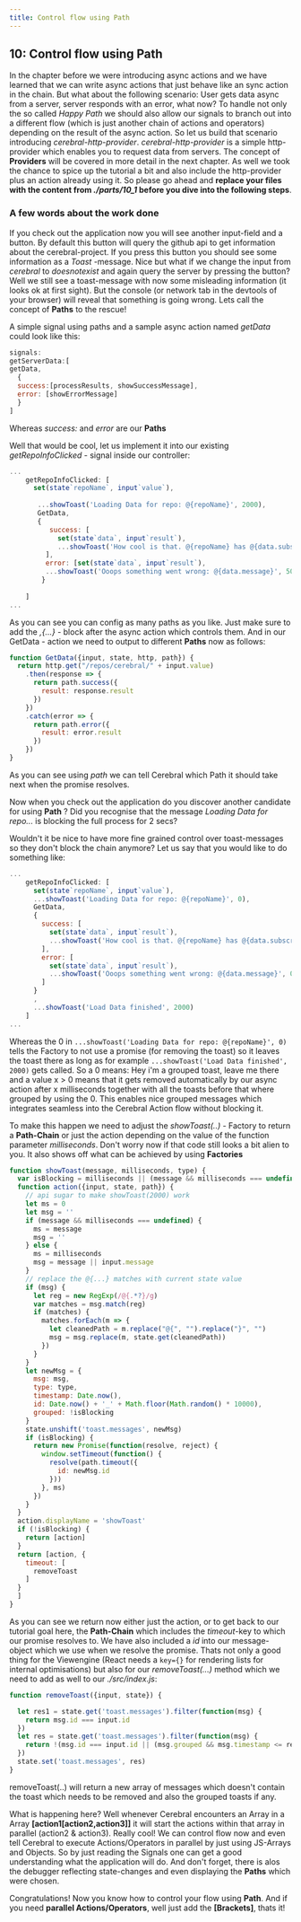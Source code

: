 ```yaml
---
title: Control flow using Path
---
```


## 10: Control flow using Path

In the chapter before we were introducing async actions and we have learned that we can write async actions that just behave like an sync action in the chain.
But what about the following scenario: User gets data async from a server, server responds with an error, what now? To handle not only the so called *Happy Path* we should also allow our signals to branch out into a different flow (which is just another chain of actions and operators) depending on the result of the async action.
So let us build that scenario introducing *cerebral-http-provider*. *cerebral-http-provider* is a simple http-provider which enables you to request data from servers.  The concept of **Providers** will be covered in more detail in the next chapter. As well we took the chance to spice up the tutorial a bit and also include the http-provider plus an action already using it. 
So please go ahead and **replace your files with the content from *./parts/10_1* before you dive into the following steps**.

### A few words about the work done

If you check out the application now you will see another input-field and a button.
By default this button will query the github api to get information about the cerebral-project.
If you press this button you should see some information as a *Toast* -message.
Nice but what if we change the input from *cerebral* to *doesnotexist* and again query the server by pressing the button? Well we still see a toast-message with now some misleading information (it looks ok at first sight). But the console (or network tab in the devtools of your browser) will reveal that something is going wrong.
Lets call the concept of **Paths** to the rescue!


A simple signal using paths and a sample async action named *getData* could look like this:
```js
signals:
getServerData:[
getData, 
  {
  success:[processResults, showSuccessMessage], 
  error: [showErrorMessage]
  }
]
```

Whereas *success:* and *error* are our **Paths**

Well that would be cool, let us implement it into our existing *getRepoInfoClicked* - signal inside our controller:

```js
...
    getRepoInfoClicked: [
      set(state`repoName`, input`value`),
    
       ...showToast('Loading Data for repo: @{repoName}', 2000),
       GetData,
       {
          success: [
            set(state`data`, input`result`),
            ...showToast('How cool is that. @{repoName} has @{data.subscribers_count} subscribers and @{data.stargazers_count} stars!', 5000,  "success")
         ],
         error: [set(state`data`, input`result`), 
         ...showToast('Ooops something went wrong: @{data.message}', 5000, "error")]
        }
      
    ]
...
```

As you can see you can config as many paths as you like. Just make sure to add the *,{...}* - block after the async action which controls them.
And in our GetData - action we need to output  to different **Paths** now as follows:

```js
function GetData({input, state, http, path}) {
  return http.get("/repos/cerebral/" + input.value)
    .then(response => {
      return path.success({
        result: response.result
      })
    })
    .catch(error => {
      return path.error({
        result: error.result
      })
    })
}
```

As you can see using *path* we can tell Cerebral which Path it should take next when the promise resolves.

Now when you check out the application do you discover another candidate for using **Path** ?
Did you recognise that the message *Loading Data for repo...* is blocking the full process for 2 secs?

Wouldn't it be nice to have more fine grained control over toast-messages so they don't block the chain anymore?
Let us say that you would like to do something like:

```js
...
    getRepoInfoClicked: [
      set(state`repoName`, input`value`),
      ...showToast('Loading Data for repo: @{repoName}', 0),
      GetData,
      {
        success: [
          set(state`data`, input`result`),
          ...showToast('How cool is that. @{repoName} has @{data.subscribers_count} subscribers and @{data.stargazers_count} stars!', 0, "success")
        ],
        error: [
          set(state`data`, input`result`),
          ...showToast('Ooops something went wrong: @{data.message}', 0, "error")
        ]
      }
      ,
      ...showToast('Load Data finished', 2000)
    ]
...

```
Whereas the 0 in ```...showToast('Loading Data for repo: @{repoName}', 0)``` tells the Factory to not use a promise (for removing the toast) so it leaves the toast there as long as for example ```...showToast('Load Data finished', 2000)``` gets called. So a 0 means: Hey i'm a grouped toast, leave me there and a value x > 0  means that it gets removed automatically by our async action after x milliseconds together with all the toasts before that where grouped by using the 0.
This enables nice grouped messages which integrates seamless into the Cerebral Action flow without blocking it.

To make this happen we need to adjust the *showToast(..)* - Factory to return a **Path-Chain** or just the action depending on the value of the function parameter *milliseconds*.
Don't worry now if that code still looks a bit alien to you. It also shows off what can be achieved by using **Factories**

```js
function showToast(message, milliseconds, type) {
  var isBlocking = milliseconds || (message && milliseconds === undefined) ? true : false
  function action({input, state, path}) {
    // api sugar to make showToast(2000) work
    let ms = 0
    let msg = ''
    if (message && milliseconds === undefined) {
      ms = message
      msg = ''
    } else {
      ms = milliseconds
      msg = message || input.message
    }
    // replace the @{...} matches with current state value
    if (msg) {
      let reg = new RegExp(/@{.*?}/g)
      var matches = msg.match(reg)
      if (matches) {
        matches.forEach(m => {
          let cleanedPath = m.replace("@{", "").replace("}", "")
          msg = msg.replace(m, state.get(cleanedPath))
        })
      }
    }
    let newMsg = {
      msg: msg,
      type: type,
      timestamp: Date.now(),
      id: Date.now() + '_' + Math.floor(Math.random() * 10000),
      grouped: !isBlocking
    }
    state.unshift('toast.messages', newMsg)
    if (isBlocking) {
      return new Promise(function(resolve, reject) {
        window.setTimeout(function() {
          resolve(path.timeout({
            id: newMsg.id
          }))
        }, ms)
      })
    }
  }
  action.displayName = 'showToast'
  if (!isBlocking) {
    return [action]
  }
  return [action, {
    timeout: [
      removeToast
    ]
  }
  ]
}


```
As you can see we return now either just the action, or to get back to our tutorial goal here, the **Path-Chain** which includes the *timeout*-key to which our promise resolves to.
We have also included a *id* into our message-object which we use when we resolve the promise. Thats not only a good thing for the Viewengine (React needs a ```key={}``` for rendering lists for internal optimisations) but also for our *removeToast(...)* method which we need to add as well to our *./src/index.js*:
```js
function removeToast({input, state}) {

  let res1 = state.get('toast.messages').filter(function(msg) {
    return msg.id === input.id
  })
  let res = state.get('toast.messages').filter(function(msg) {
    return !(msg.id === input.id || (msg.grouped && msg.timestamp <= res1[0].timestamp))
  })
  state.set('toast.messages', res)
}

```
removeToast(..) will return a new array of messages which doesn't contain the toast which needs to be removed and also the grouped toasts if any. 

What is happening here? Well whenever Cerebral encounters an Array in a Array  **[action1[action2,action3]]** it will start the actions within that array in parallel (action2 & action3). Really cool! We can control flow now and even tell Cerebral to execute Actions/Operators in parallel by just using JS-Arrays and Objects. So by just reading the Signals one can get a good understanding what the application will do. And don't forget, there is alos the debugger reflecting state-changes and even displaying the **Paths** which were chosen.


Congratulations! Now you know how to control your flow using **Path**. And if you need **parallel Actions/Operators**, well just add the **[Brackets]**, thats it!